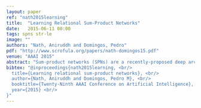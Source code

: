 ```yaml
---
layout: paper
ref: "nath2015learning"
title:  "Learning Relational Sum-Product Networks"
date:   2015-06-11 00:00
tags: spns str-le
image: ""
authors: "Nath, Aniruddh and Domingos, Pedro"
pdf: "http://www.scrofula.org/papers/nath-domingos15.pdf"
venue: "AAAI 2015"
abstract: "Sum-product networks (SPNs) are a recently-proposed deep architecture that guarantees tractable inference, even on certain high-treewidth models. SPNs are a propositional architecture, treating the instances as independent and identically distributed. In this paper, we introduce Relational SumProduct Networks (RSPNs), a new tractable first-order probabilistic architecture. RSPNs generalize SPNs by modeling a set of instances jointly, allowing them to influence each other's probability distributions, as well as modeling probabilities of relations between objects. We also present LearnR-SPN, the first algorithm for learning high-treewidth tractable statistical relational models. LearnRSPN is a recursive top-down structure learning algorithm for RSPNs, based on Gens and Domingos' LearnSPN algorithm for propositional SPN learning. We evaluate the algorithm on three datasets; the RSPN learning algorithm outperforms Markov Logic Networks in both running time and predictive accuracy."
bibtex: "@inproceedings{nath2015learning, <br/>
  title={Learning relational sum-product networks}, <br/>
  author={Nath, Aniruddh and Domingos, Pedro M}, <br/>
  booktitle={Twenty-Ninth AAAI Conference on Artificial Intelligence}, <br/>
  year={2015} <br/>
}"
---
```

